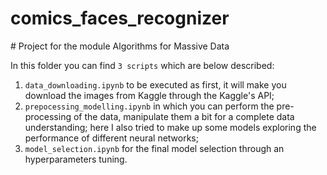 # comics_faces_recognizer
# Project for the module Algorithms for Massive Data

In this folder you can find ```3 scripts``` which are below described:
1. ```data_downloading.ipynb``` to be executed as first, it will make you download the images from Kaggle through the Kaggle's API;
2. ```prepocessing_modelling.ipynb``` in which you can perform the pre-processing of the data, manipulate them a bit for a complete data understanding; here I also tried to make up some models exploring the performance of different neural networks;
3. ```model_selection.ipynb``` for the final model selection through an hyperparameters tuning.
